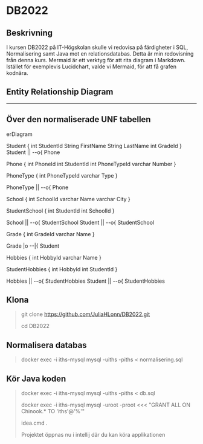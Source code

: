 # DB2022

## Beskrivning

I kursen DB2022 på IT-Högskolan skulle vi redovisa på färdigheter i SQL, Normalisering samt Java mot en relationsdatabas. Detta är min redovisning från denna kurs.
Mermaid är ett verktyg för att rita diagram i Markdown. Istället för exemplevis Lucidchart, valde vi Mermaid, för att få grafen kodnära.

## Entity Relationship Diagram
---
Över den normaliserade UNF tabellen
---  
erDiagram

Student {
int StudentId
String FirstName
String LastName
int GradeId
}
Student || --o{ Phone

Phone {
int PhoneId
int StudentId
int PhoneTypeId
varchar Number
}

PhoneType {
int PhoneTypeId
varchar Type
}

PhoneType || --o{ Phone

School {
int SchoolId
varchar Name
varchar City
}

StudentSchool {
int StudentId
int SchoolId
}

School || --o{ StudentSchool
Student || --o{ StudentSchool

Grade {
int GradeId
varchar Name
}

Grade |o --|{ Student

Hobbies {
int HobbyId
varchar Name
}

StudentHobbies {
int HobbyId
int StudentId
}

Hobbies || --o{ StudentHobbies
Student || --o{ StudentHobbies

## Klona
> git clone https://github.com/JuliaHLonn/DB2022.git
>
> cd DB2022

## Normalisera databas
> docker exec -i iths-mysql mysql -uiths -piths < normalisering.sql

## Kör Java koden
> docker exec -i iths-mysql mysql -uiths -piths < db.sql
>
> docker exec -i iths-mysql mysql -uroot -proot <<< "GRANT ALL ON Chinook.* TO 'iths'@'%'"
>
> idea.cmd .
>
> Projektet öppnas nu i intellij där du kan köra applikationen
